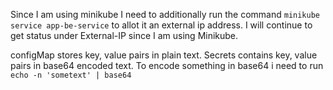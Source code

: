 Since I am using minikube I need to additionally
run the command `minikube service app-be-service`
to allot it an external ip address.
I will continue to get <pending> status under External-IP since
I am using Minikube.

configMap stores key, value pairs in plain text.
Secrets contains key, value pairs in base64 encoded text. 
To encode something in base64 i need to run `echo -n 'sometext' | base64`


